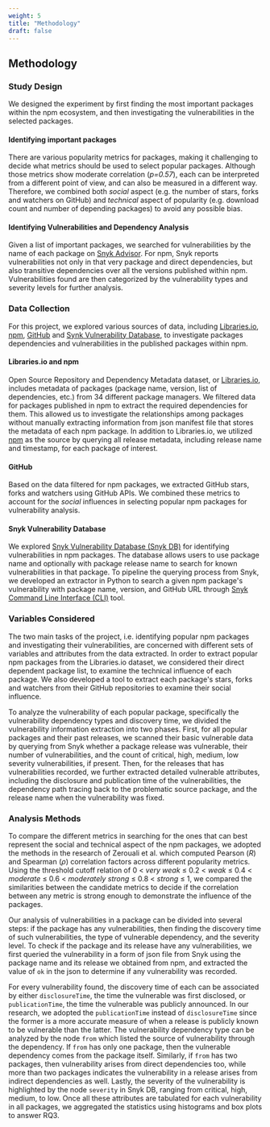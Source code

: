 ```yaml
---
weight: 5
title: "Methodology"
draft: false
---
```


## Methodology

### Study Design

We designed the experiment by first finding the most important packages within the npm ecosystem, and then investigating the vulnerabilities in the selected packages.

#### Identifying important packages

There are various popularity metrics for packages, making it challenging to decide what metrics should be used to select popular packages. Although those metrics show moderate correlation (*p=0.57*), each can be interpreted from a different point of view, and can also be measured in a different way. Therefore, we combined both *social* aspect (e.g. the number of stars, forks and watchers on GitHub) and *technical* aspect of popularity (e.g. download count and number of depending packages) to avoid any possible bias.

#### Identifying Vulnerabilities and Dependency Analysis

Given a list of important packages, we searched for vulnerabilities by the name of each package on [Snyk Advisor](https://snyk.io/advisor/). For npm, Snyk reports vulnerabilities not only in that very package and direct dependencies, but also transitive dependencies over all the versions published within npm. Vulnerabilities found are then categorized by the vulnerability types and severity levels for further analysis.

### Data Collection

For this project, we explored various sources of data, including [Libraries.io](https://libraries.io/), [npm](https://www.npmjs.com/), [GitHub](https://github.com/) and [Synk Vulnerability Database](https://security.snyk.io/), to investigate packages dependencies and vulnerabilities in the published packages within npm.

#### Libraries.io and npm

Open Source Repository and Dependency Metadata dataset, or [Libraries.io](https://libraries.io/), includes metadata of packages (package name, version, list of dependencies, etc.) from 34 different package managers. We filtered data for packages published in npm to extract the required dependencies for them. This allowed us to investigate the relationships among packages without manually extracting information from json manifest file that stores the metadata of each npm package. In addition to Libraries.io, we utilized [npm](https://www.npmjs.com/) as the source by querying all release metadata, including release name and timestamp, for each package of interest.

#### GitHub

Based on the data filtered for npm packages, we extracted GitHub stars, forks and watchers using GitHub APIs. We combined these metrics to account for the *social* influences in selecting popular npm packages for vulnerability analysis.

#### Snyk Vulnerability Database

We explored [Snyk Vulnerability Database (Snyk DB)](https://security.snyk.io/) for identifying vulnerabilities in npm packages. The database allows users to use package name and optionally with package release name to search for known vulnerabilities in that package. To pipeline the querying process from Snyk, we developed an extractor in Python to search a given npm package's vulnerability with package name, version, and GitHub URL through [Snyk Command Line Interface (CLI)](https://docs.snyk.io/products/snyk-code/cli-for-snyk-code) tool.

### Variables Considered

The two main tasks of the project, i.e. identifying popular npm packages and investigating their vulnerabilities, are concerned with different sets of variables and attributes from the data extracted. In order to extract popular npm packages from the Libraries.io dataset, we considered their direct dependent package list, to examine the technical influence of each package. We also developed a tool to extract each package's  stars, forks and watchers from their GitHub repositories to examine their social influence.

To analyze the vulnerability of each popular package, specifically the vulnerability dependency types and discovery time, we divided the vulnerability information extraction into two phases. First, for all popular packages and their past releases, we scanned their basic vulnerable data by querying from Snyk whether a package release was vulnerable, their number of vulnerabilities, and the count of critical, high, medium, low severity vulnerabilities, if present. Then, for the releases that has vulnerabilities recorded, we further extracted detailed vulnerable attributes, including the disclosure and publication time of the vulnerabilities, the dependency path tracing back to the problematic source package, and the release name when the vulnerability was fixed.

### Analysis Methods

To compare the different metrics in searching for the ones that can best represent the social and technical aspect of the npm packages, we adopted the methods in the research of Zerouali et al. which computed Pearson (*R*) and Spearman (*&rho;*) correlation factors across different popularity metrics. Using the threshold cutoff relation of 0 < *very weak* &le; 0.2 < *weak* &le; 0.4 < *moderate* &le; 0.6 < *moderately strong* &le; 0.8 < *strong* &le; 1, we compared the similarities between the candidate metrics to decide if the correlation between any metric is strong enough to demonstrate the influence of the packages.

Our analysis of vulnerabilities in a package can be divided into several steps: if the package has any vulnerabilities, then finding the discovery time of such vulnerabilities, the type of vulnerable dependency, and the severity level. To check if the package and its release have any vulnerabilities, we first queried the vulnerability in a form of json file from Snyk using the package name and its release we obtained from npm, and extracted the value of `ok` in the json to determine if any vulnerability was recorded.

For every vulnerability found, the discovery time of each can be associated by either `disclosureTime`, the time the vulnerable was first disclosed, or `publicationTime`, the time the vulnerable was publicly announced. In our research, we adopted the `publicationTime` instead of `disclosureTime` since the former is a more accurate measure of when a release is publicly known to be vulnerable than the latter. The vulnerability dependency type can be analyzed by the node `from` which listed the source of vulnerability through the dependency. If `from` has only one package, then the vulnerable dependency comes from the package itself. Similarly, if `from` has two packages, then vulnerability arises from direct dependencies too, while more than two packages indicates the vulnerability in a release arises from indirect dependencies as well. Lastly, the severity of the vulnerability is highlighted by the node `severity` in Snyk DB, ranging from critical, high, medium, to low. Once all these attributes are tabulated for each vulnerability in all packages, we aggregated the statistics using histograms and box plots to answer RQ3.
